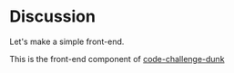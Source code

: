 # Discussion
Let's make a simple front-end.

This is the front-end component of [code-challenge-dunk](https://github.com/GhostGroup/code-challenge-dunk)
